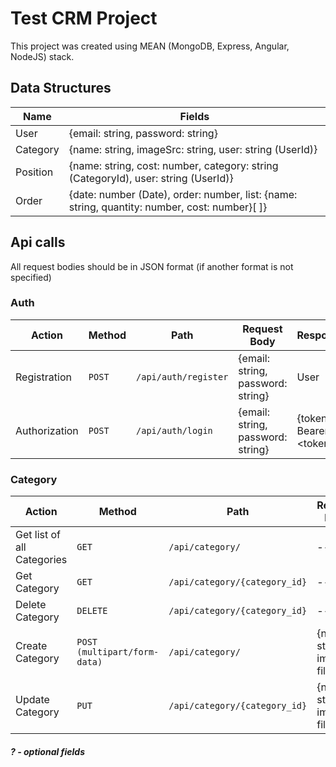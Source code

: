 # Test CRM Project

This project was created using MEAN (MongoDB, Express, Angular, NodeJS) stack.

## Data Structures

Name | Fields
--- | ---
User | {email: string, password: string}
Category | {name: string, imageSrc: string, user: string (UserId)}
Position | {name: string, cost: number, category: string (CategoryId), user: string (UserId)}
Order | {date: number (Date), order: number, list: {name: string, quantity: number, cost: number}[ ]}

###

## Api calls

All request bodies should be in JSON format (if another format is not specified)

### Auth

Action | Method | Path | Request Body | Response
--- | --- | --- | --- | ---
Registration | `POST` | `/api/auth/register` | {email: string, password: string} | User
Authorization | `POST` | `/api/auth/login` | {email: string, password: string} | {token: Bearer \<token\>}

### Category

Action | Method | Path | Request Body | Response
--- | --- | --- | --- | ---
Get list of all Categories | `GET` | `/api/category/` | -- | Category[ ]
Get Category | `GET` | `/api/category/{category_id}` | -- | Category
Delete Category | `DELETE` | `/api/category/{category_id}` | -- | --
Create Category | `POST (multipart/form-data)` | `/api/category/`| {name: string, image: file} | Category
Update Category | `PUT` | `/api/category/{category_id}` | {name?: string, image?: file} | Category

##### ? - optional fields